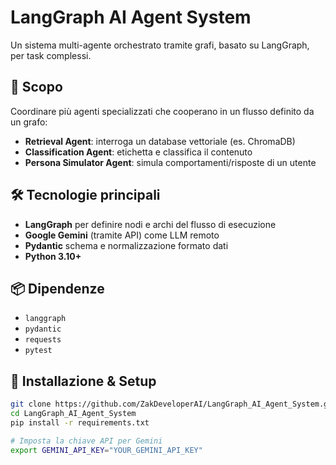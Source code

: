 # LangGraph AI Agent System

Un sistema multi-agente orchestrato tramite grafi, basato su LangGraph, per task complessi.

## 🎯 Scopo
Coordinare più agenti specializzati che cooperano in un flusso definito da un grafo:
- **Retrieval Agent**: interroga un database vettoriale (es. ChromaDB)
- **Classification Agent**: etichetta e classifica il contenuto
- **Persona Simulator Agent**: simula comportamenti/risposte di un utente

## 🛠 Tecnologie principali
- **LangGraph** per definire nodi e archi del flusso di esecuzione
- **Google Gemini** (tramite API) come LLM remoto
- **Pydantic** schema e normalizzazione formato dati
- **Python 3.10+**

## 📦 Dipendenze
- `langgraph`
- `pydantic`
- `requests`
- `pytest`

## 🚀 Installazione & Setup
```bash
git clone https://github.com/ZakDeveloperAI/LangGraph_AI_Agent_System.git
cd LangGraph_AI_Agent_System
pip install -r requirements.txt

# Imposta la chiave API per Gemini
export GEMINI_API_KEY="YOUR_GEMINI_API_KEY"

